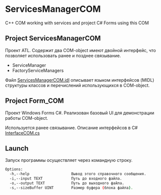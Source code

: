 # ServicesManagerCOM
C++ COM working with services and project C# Forms using this COM

## Project ServicesManagerCOM

Проект ATL. Содержит два COM-object имеют двойной интерфейс, что позволяет использовать ранее и позднее связывание.

* ServiceManager
* FactoryServiceManagers 

Файл [ServicesManagerCOM.idl](https://github.com/SOTODiLah/ServicesManagerCOM/blob/master/ServicesManagerCOM/ServicesManagerCOM.idl) описывает языком интерфейсов (MIDL) структуры классов и перечислений использующихся в COM-object.

## Project Form_COM

Проект Windows Forms C#. Реализован базовый UI для демонстрации работы COM-object.

Используется ранее связывание. Описание интерфейсов в C# [InterfaceCOM.cs](https://github.com/SOTODiLah/ServicesManagerCOM/blob/master/Forms_COM/Forms_COM/InterfaceCOM.cs)

## Launch

Запуск программы осуществляет через командную строку.<br>
```bash
Options:
  -h,--help                   Вывод этого справочного сообщения.
  -i,--input TEXT             Путь до входного файла.
  -o,--output TEXT            Путь до выходного файла.
  -s,--sizeBuffer UINT        Размер буфера (блока файла).
````
